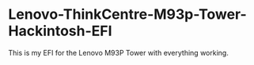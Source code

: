 # Lenovo-ThinkCentre-M93p-Tower-Hackintosh-EFI
This is my EFI for the Lenovo M93P Tower with everything working. 
